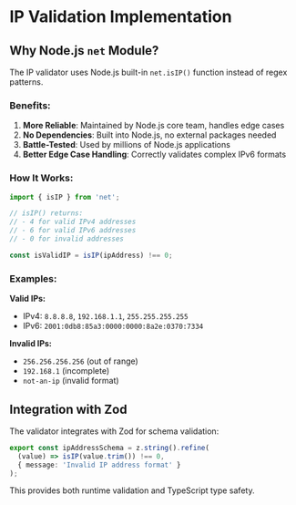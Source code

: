 # IP Validation Implementation

## Why Node.js `net` Module?

The IP validator uses Node.js built-in `net.isIP()` function instead of regex patterns.

### Benefits:

1. **More Reliable**: Maintained by Node.js core team, handles edge cases
2. **No Dependencies**: Built into Node.js, no external packages needed
3. **Battle-Tested**: Used by millions of Node.js applications
4. **Better Edge Case Handling**: Correctly validates complex IPv6 formats

### How It Works:

```typescript
import { isIP } from 'net';

// isIP() returns:
// - 4 for valid IPv4 addresses
// - 6 for valid IPv6 addresses  
// - 0 for invalid addresses

const isValidIP = isIP(ipAddress) !== 0;
```

### Examples:

**Valid IPs:**
- IPv4: `8.8.8.8`, `192.168.1.1`, `255.255.255.255`
- IPv6: `2001:0db8:85a3:0000:0000:8a2e:0370:7334`

**Invalid IPs:**
- `256.256.256.256` (out of range)
- `192.168.1` (incomplete)
- `not-an-ip` (invalid format)

## Integration with Zod

The validator integrates with Zod for schema validation:

```typescript
export const ipAddressSchema = z.string().refine(
  (value) => isIP(value.trim()) !== 0,
  { message: 'Invalid IP address format' }
);
```

This provides both runtime validation and TypeScript type safety.

